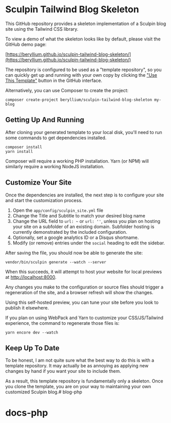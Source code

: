 Sculpin Tailwind Blog Skeleton
==============================

This GitHub repository provides a skeleton implementation of a Sculpin
blog site using the Tailwind CSS library.

To view a demo of what the skeleton looks like by default, please visit
the GitHub demo page:

[https://beryllium.github.io/sculpin-tailwind-blog-skeleton/](https://beryllium.github.io/sculpin-tailwind-blog-skeleton/)

The repository is configured to be used as a "template repository", so
you can quickly get up and running with your own copy by clicking the
["Use This Template"](https://github.com/beryllium/sculpin-tailwind-blog-skeleton/generate)
button in the GitHub interface.

Alternatively, you can use Composer to create the project:

```
composer create-project beryllium/sculpin-tailwind-blog-skeleton my-blog
```

## Getting Up And Running

After cloning your generated template to your local disk, you'll need to
run some commands to get dependencies installed.

```
composer install
yarn install
```

Composer will require a working PHP installation. Yarn (or NPM) will
similarly require a working NodeJS installation.

## Customize Your Site

Once the dependencies are installed, the next step is to configure your
site and start the customization process.

1. Open the `app/config/sculpin_site.yml` file
1. Change the Title and Subtitle to match your desired blog name
1. Change the URL field to `url: ~` or `url: ''`, unless you plan on
   hosting your site on a subfolder of an existing domain. Subfolder
   hosting is currently demonstrated by the included configuration.
1. Optionally, set a google analytics ID or a Disqus shortname.
1. Modify (or remove) entries under the `social` heading to edit the
   sidebar.

After saving the file, you should now be able to generate the site:

```
vendor/bin/sculpin generate --watch --server
```

When this succeeds, it will attempt to host your website for local
previews at [http://localhost:8000](http://localhost:8000).

Any changes you make to the configuration or source files should trigger
a regeneration of the site, and a browser refresh will show the changes.

Using this self-hosted preview, you can tune your site before you look
to publish it elsewhere.

If you plan on using WebPack and Yarn to customize your CSS/JS/Tailwind
experience, the command to regenerate those files is:

```
yarn encore dev --watch
```

## Keep Up To Date

To be honest, I am not quite sure what the best way to do this is with
a template repository. It may actually be as annoying as applying new
changes by hand if you want your site to include them.

As a result, this template repository is fundamentally only a skeleton.
Once you clone the template, you are on your way to maintaining your own
customized Sculpin blog.# blog-php
# docs-php
